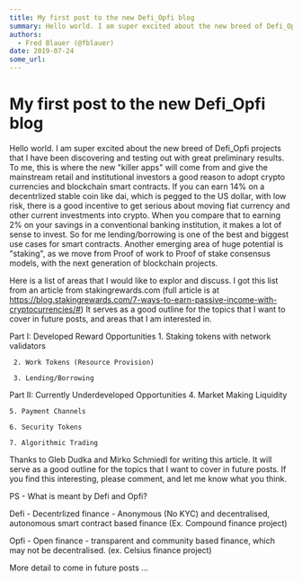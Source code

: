 ```yaml
---
title: My first post to the new Defi_Opfi blog
summary: Hello world. I am super excited about the new breed of Defi_Opfi projects that I have been discovering and testing out with great preliminary results. To me, this is where the new killer apps will come from and give the mainstream retail and institutional investors a good reason to adopt crypto currencies and blockchain smart contracts. If you can earn 14% on a decentrlized stable coin like dai, which is pegged to the US dollar, with low risk, there is a good incentive to get serious about movin
authors:
  - Fred Blauer (@fblauer)
date: 2019-07-24
some_url: 
---
```


# My first post to the new Defi_Opfi blog


Hello world. I am super excited about the new breed of Defi_Opfi projects that I have been discovering and testing out with great preliminary results. To me, this is where the new "killer apps" will come from and give the mainstream retail and institutional investors a good reason to adopt crypto currencies and blockchain smart contracts. If you can earn 14% on a decentrlized stable coin like dai, which is pegged to the US dollar, with low risk, there is a good incentive to get serious about moving fiat currency and other current investments into crypto. When you compare that to earning 2% on your savings in a conventional banking institution, it makes a lot of sense to invest. So for me lending/borrowing is one of the best and biggest use cases for smart contracts. Another emerging area of huge potential is "staking", as we move from Proof of work to Proof of stake consensus models, with the next generation of blockchain projects.

Here is a list of areas that I would like to explor and discuss. I got this list from an article from stakingrewards.com (full article is at https://blog.stakingrewards.com/7-ways-to-earn-passive-income-with-cryptocurrencies/#) It serves as a good outline for the topics that I want to cover in future posts, and areas that I am interested in. 

Part I: Developed Reward Opportunities
     1. Staking tokens with network validators

     2. Work Tokens (Resource Provision)

     3. Lending/Borrowing

Part II: Currently Underdeveloped Opportunities
    4. Market Making Liquidity

    5. Payment Channels

    6. Security Tokens

    7. Algorithmic Trading

Thanks to Gleb Dudka and  Mirko Schmiedl for writing this article.  It will serve as a good outline for the topics that I want to cover in future posts. If you find this interesting, please comment, and let me know what you think.

PS - What is meant by Defi and Opfi?

Defi - Decentrlized finance - Anonymous (No KYC) and decentralised, autonomous smart contract based finance (Ex. Compound finance project)

Opfi - Open finance - transparent and community based finance, which may not be decentralised. (ex. Celsius finance project)

More detail to come in future posts ...